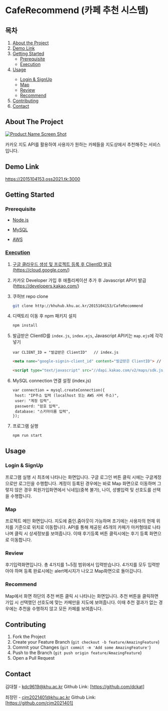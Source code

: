 # CafeRecommend (카페 추천 시스템)

<!-- TABLE OF CONTENTS -->
<h2>목차</h2>
<ol>
  <li>
    <a href="#about-the-project">About the Project</a>
  </li>
  <li>
    <a href="#demo-link">Demo Link</a>
  </li>
  <li>
    <a href="#getting-started">Getting Started</a>
    <ul>
      <li><a href="#prerequisite">Prerequisite</a></li>
      <li><a href="#execution">Execution</a></li>
    </ul>
  </li>
  <li><a href="#usage">Usage</a></li>
    <ul>
      <li><a href="#login-signup">Login & SignUp</a></li>
      <li><a href="#map">Map</a></li>
      <li><a href="#review">Review</a></li>
      <li><a href="#recommend">Recommend</a></li>
    </ul>
  <li><a href="#contributing">Contributing</a></li>
  <li><a href="#contact">Contact</a></li>
</ol>


<!-- ABOUT THE PROJECT -->
## About The Project

[![Product Name Screen Shot][product-screenshot]](https://example.com)

카카오 지도 API를 활용하여 사용자가 원하는 카페들을 지도상에서 추천해주는 서비스 입니다.

<!-- DEMO LINK -->
## Demo Link
https://2015104153.oss2021.tk:3000


<!-- GETTING STARTED -->
## Getting Started

### Prerequisite
* <a href="https://nodejs.org/ko/">Node.js
  
  
* <a href="https://www.mysql.com/">MySQL
  
  
* <a href="https://aws.amazon.com/ko/?nc2=h_lg">AWS
  


### Execution

1. 구글 클라우드 생성 및 프로젝트 등록 후 ClientID 발급 (https://cloud.google.com/)
2. 카카오 Developer 가입 후 애플리케이션 추가 후 Javascript API키 발급 (https://developers.kakao.com/)
3. 쿠허브 repo clone
   ```sh
   git clone http://khuhub.khu.ac.kr/2015104153/CafeRecommend
   ```
4. 디렉토리 이동 후 npm 패키지 설치
   ```sh
   npm install
   ```
4. 발급받은 ClientID를 `index.js`, `index.ejs`, Javascript API키는 `map.ejs`에 각각 넣기
   ```JS
   var CLIENT_ID = "발급받은 ClientID"   // index.js
   ```
   
   ```HTML
   <meta name="google-signin-client_id" content="발급받은 ClientID"> // index.ejs
   ```
   
   ```HTML
   <script type="text/javascript" src="//dapi.kakao.com/v2/maps/sdk.js?appkey=발급받은API키&libraries=services"></script> // map.ejs
   ```
5. MySQL connection 연결 설정 (index.js)
     ```JS
     var connection = mysql.createConnection({
      host: "IP주소 입력 (localhost 또는 AWS 서버 주소)",
      user: "계정 입력",
      password: "암호 입력",
      database: "스키마이름 입력",
     });
   ```
7. 프로그램 실행
   ```sh
   npm run start
   ```

<!-- USAGE -->
## Usage

### Login & SignUp
프로그램 실행 시 최초에 나타나는 화면입니다. 구글 로그인 버튼 클릭 시에는 구글계정으로만 로그인을 수행합니다. 계정이 등록된 경우에는
바로 Map 화면으로 이동하며 그렇지 않은 경우 회원가입화면에서 닉네임(중복 불가), 나이, 성별입력 및 선호도를 선택을 수행합니다.
### Map
프로젝트 메인 화면입니다. 지도에 줌인.줌아웃이 가능하며 초기에는 사용자의 현재 위치를 기준으로 위치로 이동합니다.
API를 통해 제공된 45개의 카페가 마커형태로 나타나며 클릭 시 상세정보를 보여줍니다. 이때 후기등록 버튼 클릭시에는 후기 등록 화면으로 이동합니다. 
### Review
후기입력화면입니다. 총 4가지를 1~5점 범위에서 입력받습니다. 4가지를 모두 입력받아야 하며 등록 완료시에는 alert메시지가 나오고 Map화면으로 돌아갑니다.
### Recommend
Map에서 화면 하단의 추천 버튼 클릭 시 나타나는 화면입니다. 추천 버튼을 클릭하면 가입 시 선택했던 선호도에 맞는 카페만을 지도에 보여줍니다.
이때 추천 결과가 없는 경우에는 추천을 수행하지 않고 모든 카페를 보여줍니다.

<!-- CONTRIBUTING -->
## Contributing

1. Fork the Project
2. Create your Feature Branch (`git checkout -b feature/AmazingFeature`)
3. Commit your Changes (`git commit -m 'Add some AmazingFeature'`)
4. Push to the Branch (`git push origin feature/AmazingFeature`)
5. Open a Pull Request

<!-- CONTACT -->
## Contact

김대철 - kdc9619@khu.ac.kr
Github Link: [https://github.com/dckat]

최정민 - cjm2021401@khu.ac.kr
Github Link: [https://github.com/cjm2021401]



<!-- MARKDOWN LINKS & IMAGES -->
<!-- https://www.markdownguide.org/basic-syntax/#reference-style-links -->
[contributors-shield]: https://img.shields.io/github/contributors/othneildrew/Best-README-Template.svg?style=for-the-badge
[contributors-url]: https://github.com/othneildrew/Best-README-Template/graphs/contributors
[forks-shield]: https://img.shields.io/github/forks/othneildrew/Best-README-Template.svg?style=for-the-badge
[forks-url]: https://github.com/othneildrew/Best-README-Template/network/members
[stars-shield]: https://img.shields.io/github/stars/othneildrew/Best-README-Template.svg?style=for-the-badge
[stars-url]: https://github.com/othneildrew/Best-README-Template/stargazers
[issues-shield]: https://img.shields.io/github/issues/othneildrew/Best-README-Template.svg?style=for-the-badge
[issues-url]: https://github.com/othneildrew/Best-README-Template/issues
[license-shield]: https://img.shields.io/github/license/othneildrew/Best-README-Template.svg?style=for-the-badge
[license-url]: https://github.com/othneildrew/Best-README-Template/blob/master/LICENSE.txt
[linkedin-shield]: https://img.shields.io/badge/-LinkedIn-black.svg?style=for-the-badge&logo=linkedin&colorB=555
[linkedin-url]: https://linkedin.com/in/othneildrew
[product-screenshot]: images/screenshot.png

